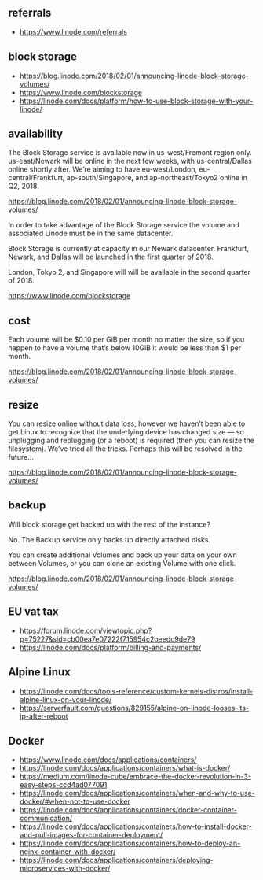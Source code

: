 ## referrals

- https://www.linode.com/referrals

## block storage

- https://blog.linode.com/2018/02/01/announcing-linode-block-storage-volumes/
- https://www.linode.com/blockstorage
- https://linode.com/docs/platform/how-to-use-block-storage-with-your-linode/

## availability

The Block Storage service is available now in us-west/Fremont region only. us-east/Newark will be online in the next few weeks, with us-central/Dallas online shortly after. We’re aiming to have eu-west/London, eu-central/Frankfurt, ap-south/Singapore, and ap-northeast/Tokyo2 online in Q2, 2018.

https://blog.linode.com/2018/02/01/announcing-linode-block-storage-volumes/

In order to take advantage of the Block Storage service the volume and associated Linode must be in the same datacenter.

Block Storage is currently at capacity in our Newark datacenter. Frankfurt, Newark, and Dallas will be launched in the first quarter of 2018.

London, Tokyo 2, and Singapore will will be available in the second quarter of 2018.

https://www.linode.com/blockstorage

## cost

Each volume will be $0.10 per GiB per month no matter the size, so if you happen to have a volume that’s below 10GiB it would be less than $1 per month.

https://blog.linode.com/2018/02/01/announcing-linode-block-storage-volumes/

## resize

You can resize online without data loss, however we haven’t been able to get Linux to recognize that the underlying device has changed size — so unplugging and replugging (or a reboot) is required (then you can resize the filesystem). We’ve tried all the tricks. Perhaps this will be resolved in the future…

https://blog.linode.com/2018/02/01/announcing-linode-block-storage-volumes/

## backup

Will block storage get backed up with the rest of the instance?

No. The Backup service only backs up directly attached disks.

You can create additional Volumes and back up your data on your own between Volumes, or you can clone an existing Volume with one click.

https://blog.linode.com/2018/02/01/announcing-linode-block-storage-volumes/

## EU vat tax

- https://forum.linode.com/viewtopic.php?p=75227&sid=cb00ea7e07222f715954c2beedc9de79
- https://linode.com/docs/platform/billing-and-payments/

## Alpine Linux

- https://linode.com/docs/tools-reference/custom-kernels-distros/install-alpine-linux-on-your-linode/
- https://serverfault.com/questions/829155/alpine-on-linode-looses-its-ip-after-reboot

## Docker

- https://www.linode.com/docs/applications/containers/
- https://linode.com/docs/applications/containers/what-is-docker/
- https://medium.com/linode-cube/embrace-the-docker-revolution-in-3-easy-steps-ccd4ad077091
- https://linode.com/docs/applications/containers/when-and-why-to-use-docker/#when-not-to-use-docker
- https://linode.com/docs/applications/containers/docker-container-communication/
- https://linode.com/docs/applications/containers/how-to-install-docker-and-pull-images-for-container-deployment/
- https://linode.com/docs/applications/containers/how-to-deploy-an-nginx-container-with-docker/
- https://linode.com/docs/applications/containers/deploying-microservices-with-docker/